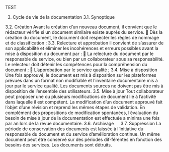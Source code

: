 TEST



3. Cycle de vie de la documentation
3.1. Synoptique
 
3.2. Création
Avant la création d’un nouveau document, il convient que le rédacteur vérifie si un document similaire existe auprès du service.
	Dès la création du document, le document doit respecter les règles de nommage et de classification ;
3.3. Relecture et approbation
il convient de s’assurer de son applicabilité et éliminer les incohérences et erreurs possibles avant la mise à disposition du document par :
	La relecture du document par le responsable du service, ou bien par un collaborateur sous sa responsabilité. Le relecteur doit détenir les compétences pour la compréhension du document ;
	L’approbation par le service qualité ;
3.4. Mise à disposition
Une fois approuvé, le document est mis à disposition sur les plateformes prévues dans un format non modifiable et l’inventaire documentaire mis à jour par le service qualité. Les documents sources ne doivent pas être mis à disposition de l’ensemble des utilisateurs.
3.5. Mise à jour
Tout collaborateur peut proposer une ou plusieurs modifications de document lié à l’activité dans laquelle il est compétent.  La modification d’un document approuvé fait l’objet d’une révision et reprend les mêmes étapes de validation.
En complément des propositions de modification spontanées, l’évaluation du besoin de mise à jour de la documentation est effectuée a minima une fois par an lors de la revue documentaire. 
3.6. Archivage
 
3.7. Suppression
La période de conservation des documents est laissée à l’initiative du responsable du document et du service d’amélioration continue. Un même document peut être conservé sur des périodes dif-férentes en fonction des besoins des services. Les documents sont détruits.


